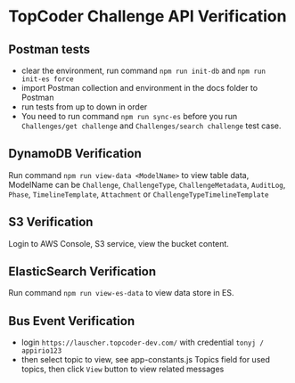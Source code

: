 # TopCoder Challenge API Verification

## Postman tests
- clear the environment, run command `npm run init-db` and `npm run init-es force`
- import Postman collection and environment in the docs folder to Postman
- run tests from up to down in order
- You need to run command `npm run sync-es` before you run `Challenges/get challenge` and `Challenges/search challenge` test case.

## DynamoDB Verification
Run command `npm run view-data <ModelName>` to view table data, ModelName can be `Challenge`, `ChallengeType`, `ChallengeMetadata`, `AuditLog`, `Phase`, `TimelineTemplate`, `Attachment` or `ChallengeTypeTimelineTemplate`

## S3 Verification

Login to AWS Console, S3 service, view the bucket content.

## ElasticSearch Verification

Run command `npm run view-es-data` to view data store in ES.

## Bus Event Verification

- login `https://lauscher.topcoder-dev.com/` with credential `tonyj / appirio123`
- then select topic to view, see app-constants.js Topics field for used topics, then click `View` button to view related messages

